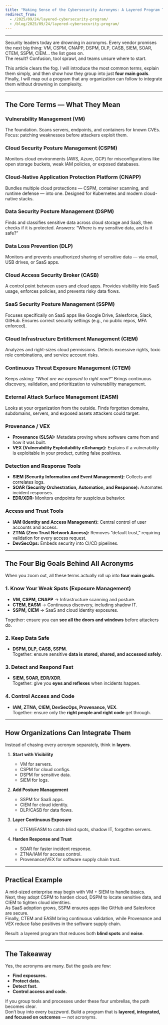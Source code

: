 ```yaml
---
title: "Making Sense of the Cybersecurity Acronyms: A Layered Program That Works"
redirect_from:
  - /2025/09/24/layered-cybersecurity-program/
  - /blog/2025/09/24/layered-cybersecurity-program/
---
```

---

Security leaders today are drowning in acronyms. Every vendor promises the next big thing: VM, CSPM, CNAPP, DSPM, DLP, CASB, SIEM, SOAR, CTEM, SSPM, CIEM… the list goes on.  
The result? Confusion, tool sprawl, and teams unsure where to start.  

This article clears the fog. I will introduce the most common terms, explain them simply, and then show how they group into just **four main goals**. Finally, I will map out a program that any organization can follow to integrate them without drowning in complexity.

---

## The Core Terms — What They Mean

### Vulnerability Management (VM)
The foundation. Scans servers, endpoints, and containers for known CVEs. Focus: patching weaknesses before attackers exploit them.

### Cloud Security Posture Management (CSPM)
Monitors cloud environments (AWS, Azure, GCP) for misconfigurations like open storage buckets, weak IAM policies, or exposed databases.

### Cloud-Native Application Protection Platform (CNAPP)
Bundles multiple cloud protections — CSPM, container scanning, and runtime defense — into one. Designed for Kubernetes and modern cloud-native stacks.

### Data Security Posture Management (DSPM)
Finds and classifies sensitive data across cloud storage and SaaS, then checks if it is protected. Answers: “Where is my sensitive data, and is it safe?”

### Data Loss Prevention (DLP)
Monitors and prevents unauthorized sharing of sensitive data — via email, USB drives, or SaaS apps.

### Cloud Access Security Broker (CASB)
A control point between users and cloud apps. Provides visibility into SaaS usage, enforces policies, and prevents risky data flows.

### SaaS Security Posture Management (SSPM)
Focuses specifically on SaaS apps like Google Drive, Salesforce, Slack, GitHub. Ensures correct security settings (e.g., no public repos, MFA enforced).

### Cloud Infrastructure Entitlement Management (CIEM)
Analyzes and right-sizes cloud permissions. Detects excessive rights, toxic role combinations, and service account risks.

### Continuous Threat Exposure Management (CTEM)
Keeps asking: *“What are we exposed to right now?”* Brings continuous discovery, validation, and prioritization to vulnerability management.

### External Attack Surface Management (EASM)
Looks at your organization from the outside. Finds forgotten domains, subdomains, servers, and exposed assets attackers could target.

### Provenance / VEX
- **Provenance (SLSA):** Metadata proving where software came from and how it was built.  
- **VEX (Vulnerability Exploitability eXchange):** Explains if a vulnerability is exploitable in your product, cutting false positives.

### Detection and Response Tools  
- **SIEM (Security Information and Event Management):** Collects and correlates logs.  
- **SOAR (Security Orchestration, Automation, and Response):** Automates incident responses.  
- **EDR/XDR:** Monitors endpoints for suspicious behavior.  

### Access and Trust Tools  
- **IAM (Identity and Access Management):** Central control of user accounts and access.  
- **ZTNA (Zero Trust Network Access):** Removes “default trust,” requiring validation for every access request.  
- **DevSecOps:** Embeds security into CI/CD pipelines.  

---

## The Four Big Goals Behind All Acronyms

When you zoom out, all these terms actually roll up into **four main goals**.

### 1. Know Your Weak Spots (Exposure Management)
- **VM, CSPM, CNAPP** → Infrastructure scanning and posture.  
- **CTEM, EASM** → Continuous discovery, including shadow IT.  
- **SSPM, CIEM** → SaaS and cloud identity exposures.  

Together: ensure you can **see all the doors and windows** before attackers do.

### 2. Keep Data Safe
- **DSPM, DLP, CASB, SSPM**.  
Together: ensure sensitive **data is stored, shared, and accessed safely**.

### 3. Detect and Respond Fast
- **SIEM, SOAR, EDR/XDR**.  
Together: give you **eyes and reflexes** when incidents happen.

### 4. Control Access and Code
- **IAM, ZTNA, CIEM, DevSecOps, Provenance, VEX**.  
Together: ensure only the **right people and right code** get through.

---

## How Organizations Can Integrate Them

Instead of chasing every acronym separately, think in **layers**.

1. **Start with Visibility**  
   - VM for servers.  
   - CSPM for cloud configs.  
   - DSPM for sensitive data.  
   - SIEM for logs.  

2. **Add Posture Management**  
   - SSPM for SaaS apps.  
   - CIEM for cloud identity.  
   - DLP/CASB for data flows.  

3. **Layer Continuous Exposure**  
   - CTEM/EASM to catch blind spots, shadow IT, forgotten servers.  

4. **Harden Response and Trust**  
   - SOAR for faster incident response.  
   - ZTNA/IAM for access control.  
   - Provenance/VEX for software supply chain trust.  

---

## Practical Example

A mid-sized enterprise may begin with VM + SIEM to handle basics.  
Next, they adopt CSPM to harden cloud, DSPM to locate sensitive data, and CIEM to tighten cloud identities.  
As SaaS adoption grows, SSPM ensures apps like GitHub and Salesforce are secure.  
Finally, CTEM and EASM bring continuous validation, while Provenance and VEX reduce false positives in the software supply chain.  

Result: a layered program that reduces both **blind spots** and **noise**.

---

## The Takeaway

Yes, the acronyms are many. But the goals are few:  
- **Find exposures.**  
- **Protect data.**  
- **Detect fast.**  
- **Control access and code.**  

If you group tools and processes under these four umbrellas, the path becomes clear.  
Don’t buy into every buzzword. Build a program that is **layered, integrated, and focused on outcomes** — not acronyms.
